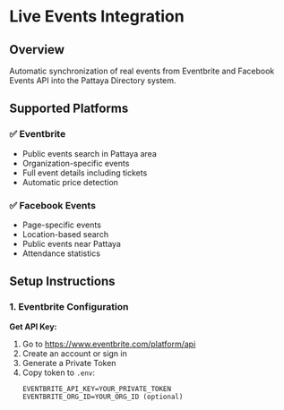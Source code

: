 # Live Events Integration

## Overview
Automatic synchronization of real events from Eventbrite and Facebook Events API into the Pattaya Directory system.

## Supported Platforms

### ✅ Eventbrite
- Public events search in Pattaya area
- Organization-specific events
- Full event details including tickets
- Automatic price detection

### ✅ Facebook Events
- Page-specific events
- Location-based search
- Public events near Pattaya
- Attendance statistics

## Setup Instructions

### 1. Eventbrite Configuration

**Get API Key:**
1. Go to https://www.eventbrite.com/platform/api
2. Create an account or sign in
3. Generate a Private Token
4. Copy token to `.env`:
   ```env
   EVENTBRITE_API_KEY=YOUR_PRIVATE_TOKEN
   EVENTBRITE_ORG_ID=YOUR_ORG_ID (optional)